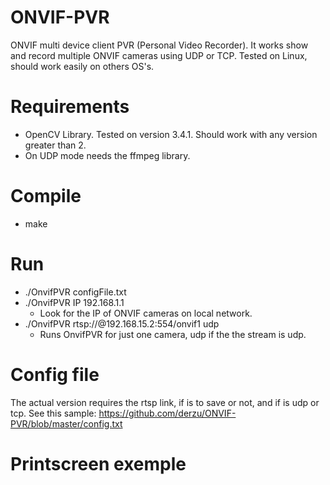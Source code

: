 # ONVIF-PVR
ONVIF multi device client PVR (Personal Video Recorder). It works show and record multiple ONVIF cameras using UDP or TCP.
Tested on Linux, should work easily on others OS's.

# Requirements
* OpenCV Library. Tested on version 3.4.1. Should work with any version greater than 2.
* On UDP mode needs the ffmpeg library.

# Compile
- make

# Run
- ./OnvifPVR configFile.txt
- ./OnvifPVR IP 192.168.1.1
  - Look for the IP of ONVIF cameras on local network.
- ./OnvifPVR rtsp://@192.168.15.2:554/onvif1 udp
  - Runs OnvifPVR for just one camera, udp if the the stream is udp.

# Config file
The actual version requires the rtsp link, if is to save or not, and if is udp or tcp. See this sample:
https://github.com/derzu/ONVIF-PVR/blob/master/config.txt

# Printscreen exemple

